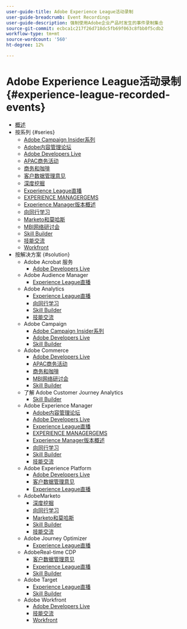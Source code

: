 ```yaml
---
user-guide-title: Adobe Experience League活动录制
user-guide-breadcrumb: Event Recordings
user-guide-description: 强制使用Adobe企业产品时发生的事件录制集合
source-git-commit: ecbca1c217f26d718dc5fb69f063c8fbb0f5cdb2
workflow-type: tm+mt
source-wordcount: '560'
ht-degree: 12%

---
```



# Adobe Experience League活动录制 {#experience-league-recorded-events}

+ [概述](overview.md)
+ 按系列 {#series}
   + [Adobe Campaign Insider系列](https://experienceleague.adobe.com/docs/events/adobe-campaign-insider-recordings/overview.html)
   + [Adobe内容管理论坛](https://experienceleague.adobe.com/docs/events/adobe-content-management-forum-recordings/overview.html)
   + [Adobe Developers Live](https://experienceleague.adobe.com/docs/events/adobe-developers-live-recordings/overview.html)
   + [APAC商务活动](https://experienceleague.adobe.com/docs/events/apac-commerce-recordings/overview.html)
   + [商务和咖啡](https://experienceleague.adobe.com/docs/events/commerce-and-coffee-recordings/overview.html)
   + [客户数据管理意见](https://experienceleague.adobe.com/docs/events/customer-data-management-voices-recordings/overview.html)
   + [深度挖掘](https://experienceleague.adobe.com/docs/events/deep-dives-recordings/overview.html)
   + [Experience League直播](https://experienceleague.adobe.com/docs/events/experience-league-live-recordings/overview.html)
   + [EXPERIENCE MANAGERGEMS](https://experienceleague.adobe.com/docs/events/experience-manager-gems-recordings/overview.html)
   + [Experience Manager版本概述](https://experienceleague.adobe.com/docs/events/aemcs-release-update-recordings/overview.html)
   + [向同行学习](https://experienceleague.adobe.com/docs/events/learn-from-your-peers-recordings/overview.html)
   + [Marketo和莫哈斯](https://experienceleague.adobe.com/docs/events/marketo-and-mochas-recordings/overview.html)
   + [MBI网络研讨会](https://experienceleague.adobe.com/docs/events/mbi-webinars-recordings/overview.html)
   + [Skill Builder](https://experienceleague.adobe.com/docs/events/skill-builder-recordings/overview.html)
   + [技能交流](https://experienceleague.adobe.com/docs/events/the-skill-exchange-recordings/overview.html)
   + [Workfront](https://experienceleague.adobe.com/docs/events/workfront-recordings/overview.html)
+ 按解决方案 {#solution}
   + Adobe Acrobat 服务
      + [Adobe Developers Live](https://experienceleague.adobe.com/docs/events/adobe-developers-live-recordings/overview.html)
   + Adobe Audience Manager
      + [Experience League直播](https://experienceleague.adobe.com/docs/events/experience-league-live-recordings/overview.html)
   + Adobe Analytics
      + [Experience League直播](https://experienceleague.adobe.com/docs/events/experience-league-live-recordings/overview.html)
      + [向同行学习](https://experienceleague.adobe.com/docs/events/learn-from-your-peers-recordings/overview.html)
      + [Skill Builder](https://experienceleague.adobe.com/docs/events/skill-builder-recordings/overview.html)
      + [技能交流](https://experienceleague.adobe.com/docs/events/the-skill-exchange-recordings/overview.html)
   + Adobe Campaign
      + [Adobe Campaign Insider系列](https://experienceleague.adobe.com/docs/events/adobe-campaign-insider-recordings/overview.html)
      + [Adobe Developers Live](https://experienceleague.adobe.com/docs/events/adobe-developers-live-recordings/overview.html)
      + [Skill Builder](https://experienceleague.adobe.com/docs/events/skill-builder-recordings/overview.html)
   + Adobe Commerce
      + [Adobe Developers Live](https://experienceleague.adobe.com/docs/events/adobe-developers-live-recordings/overview.html)
      + [APAC商务活动](https://experienceleague.adobe.com/docs/events/apac-commerce-recordings/overview.html)
      + [商务和咖啡](https://experienceleague.adobe.com/docs/events/commerce-and-coffee-recordings/overview.html)
      + [MBI网络研讨会](https://experienceleague.adobe.com/docs/events/mbi-webinars-recordings/overview.html)
      + [Skill Builder](https://experienceleague.adobe.com/docs/events/skill-builder-recordings/overview.html)
   + 了解 Adobe Customer Journey Analytics
      + [Skill Builder](https://experienceleague.adobe.com/docs/events/skill-builder-recordings/overview.html)
   + Adobe Experience Manager
      + [Adobe内容管理论坛](https://experienceleague.adobe.com/docs/events/adobe-content-management-forum-recordings/overview.html)
      + [Adobe Developers Live](https://experienceleague.adobe.com/docs/events/adobe-developers-live-recordings/overview.html)
      + [Experience League直播](https://experienceleague.adobe.com/docs/events/experience-league-live-recordings/overview.html)
      + [EXPERIENCE MANAGERGEMS](https://experienceleague.adobe.com/docs/events/experience-manager-gems-recordings/overview.html)
      + [Experience Manager版本概述](https://experienceleague.adobe.com/docs/events/aemcs-release-update-recordings/overview.html)
      + [向同行学习](https://experienceleague.adobe.com/docs/events/learn-from-your-peers-recordings/overview.html)
      + [Skill Builder](https://experienceleague.adobe.com/docs/events/skill-builder-recordings/overview.html)
      + [技能交流](https://experienceleague.adobe.com/docs/events/the-skill-exchange-recordings/overview.html)
   + Adobe Experience Platform
      + [Adobe Developers Live](https://experienceleague.adobe.com/docs/events/adobe-developers-live-recordings/overview.html)
      + [客户数据管理意见](https://experienceleague.adobe.com/docs/events/customer-data-management-voices-recordings/overview.html)
      + [Experience League直播](https://experienceleague.adobe.com/docs/events/experience-league-live-recordings/overview.html)
   + AdobeMarketo
      + [深度挖掘](https://experienceleague.adobe.com/docs/events/deep-dives-recordings/overview.html)
      + [向同行学习](https://experienceleague.adobe.com/docs/events/learn-from-your-peers-recordings/overview.html)
      + [Marketo和莫哈斯](https://experienceleague.adobe.com/docs/events/marketo-and-mochas-recordings/overview.html)
      + [Skill Builder](https://experienceleague.adobe.com/docs/events/skill-builder-recordings/overview.html)
      + [技能交流](https://experienceleague.adobe.com/docs/events/the-skill-exchange-recordings/overview.html)
   + Adobe Journey Optimizer
      + [Experience League直播](https://experienceleague.adobe.com/docs/events/experience-league-live-recordings/overview.html)
   + AdobeReal-time CDP
      + [客户数据管理意见](https://experienceleague.adobe.com/docs/events/customer-data-management-voices-recordings/overview.html)
      + [Experience League直播](https://experienceleague.adobe.com/docs/events/experience-league-live-recordings/overview.html)
      + [Skill Builder](https://experienceleague.adobe.com/docs/events/skill-builder-recordings/overview.html)
   + Adobe Target
      + [Experience League直播](https://experienceleague.adobe.com/docs/events/experience-league-live-recordings/overview.html)
      + [Skill Builder](https://experienceleague.adobe.com/docs/events/skill-builder-recordings/overview.html)
   + Adobe Workfront
      + [Adobe Developers Live](https://experienceleague.adobe.com/docs/events/adobe-developers-live-recordings/overview.html)
      + [技能交流](https://experienceleague.adobe.com/docs/events/the-skill-exchange-recordings/overview.html)
      + [Workfront](https://experienceleague.adobe.com/docs/events/workfront-recordings/overview.html)